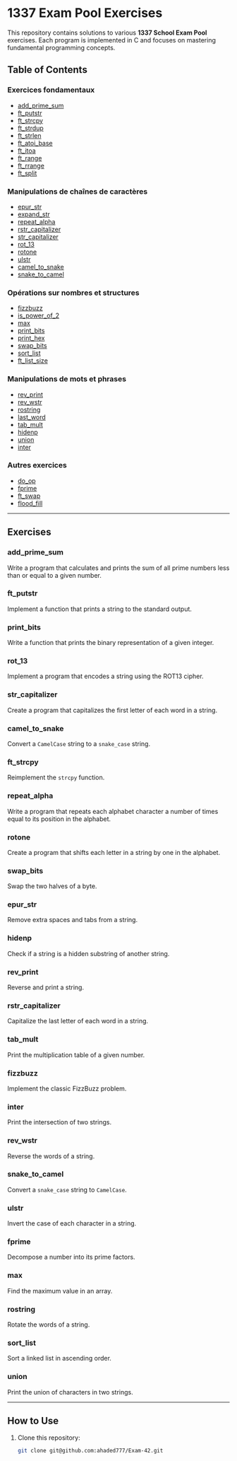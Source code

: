 # 1337 Exam Pool Exercises

This repository contains solutions to various **1337 School Exam Pool** exercises. Each program is implemented in C and focuses on mastering fundamental programming concepts.

## Table of Contents

### Exercices fondamentaux

- [add_prime_sum](https://github.com/ahaded777/Exam-42/blob/main/add_prime_sum/add_prime_sum.c)
- [ft_putstr](https://github.com/ahaded777/Exam-42/blob/main/ft_putstr/ft_putstr.c)
- [ft_strcpy](https://github.com/ahaded777/Exam-42/blob/main/ft_strcpy/ft_strcpy.c)
- [ft_strdup](https://github.com/ahaded777/Exam-42/blob/main/ft_strdup/ft_strdup.c)
- [ft_strlen](https://github.com/ahaded777/Exam-42/blob/main/ft_strlen/ft_strlen.c)
- [ft_atoi_base](https://github.com/ahaded777/Exam-42/blob/main/ft_atoi_base/ft_atoi_base.c)
- [ft_itoa](https://github.com/ahaded777/Exam-42/blob/main/ft_itoa/ft_itoa.c)
- [ft_range](https://github.com/ahaded777/Exam-42/blob/main/ft_range/ft_range.c)
- [ft_rrange](https://github.com/ahaded777/Exam-42/blob/main/ft_rrange/ft_rrange.c)
- [ft_split](https://github.com/ahaded777/Exam-42/blob/main/ft_split/ft_split.c)

### Manipulations de chaînes de caractères

- [epur_str](https://github.com/ahaded777/Exam-42/blob/main/epur_str/epur_str.c)
- [expand_str](https://github.com/ahaded777/Exam-42/blob/main/expand_str/expand_str.c)
- [repeat_alpha](https://github.com/ahaded777/Exam-42/blob/main/repeat_alpha/repeat_alpha.c)
- [rstr_capitalizer](https://github.com/ahaded777/Exam-42/blob/main/rstr_capitalizer/rstr_capitalizer.c)
- [str_capitalizer](https://github.com/ahaded777/Exam-42/blob/main/str_capitalizer/str_capitalizer.c)
- [rot_13](https://github.com/ahaded777/Exam-42/blob/main/rot_13/rot_13.c)
- [rotone](https://github.com/ahaded777/Exam-42/blob/main/rotone/rotone.c)
- [ulstr](https://github.com/ahaded777/Exam-42/blob/main/ulstr/ulstr.c)
- [camel_to_snake](https://github.com/ahaded777/Exam-42/blob/main/camel_to_snake/camel_to_snake.c)
- [snake_to_camel](https://github.com/ahaded777/Exam-42/blob/main/snake_to_camel/snake_to_camel.c)

### Opérations sur nombres et structures

- [fizzbuzz](https://github.com/ahaded777/Exam-42/blob/main/fizzbuzz/fizzbuzz.c)
- [is_power_of_2](https://github.com/ahaded777/Exam-42/blob/main/is_power_of_2/is_power_of_2.c)
- [max](https://github.com/ahaded777/Exam-42/blob/main/max/max.c)
- [print_bits](https://github.com/ahaded777/Exam-42/blob/main/print_bits/print_bits.c)
- [print_hex](https://github.com/ahaded777/Exam-42/blob/main/print_hex/print_hex.c)
- [swap_bits](https://github.com/ahaded777/Exam-42/blob/main/swap_bits/swap_bits.c)
- [sort_list](https://github.com/ahaded777/Exam-42/blob/main/sort_list/sort_list.c)
- [ft_list_size](https://github.com/ahaded777/Exam-42/blob/main/ft_list_size/ft_list_size.c)

### Manipulations de mots et phrases

- [rev_print](https://github.com/ahaded777/Exam-42/blob/main/rev_print/rev_print.c)
- [rev_wstr](https://github.com/ahaded777/Exam-42/blob/main/rev_wstr/rev_wstr.c)
- [rostring](https://github.com/ahaded777/Exam-42/blob/main/rostring/rostring.c)
- [last_word](https://github.com/ahaded777/Exam-42/blob/main/last_word/last_word.c)
- [tab_mult](https://github.com/ahaded777/Exam-42/blob/main/tab_mult/tab_mult.c)
- [hidenp](https://github.com/ahaded777/Exam-42/blob/main/hidenp/hidenp.c)
- [union](https://github.com/ahaded777/Exam-42/blob/main/union/union.c)
- [inter](https://github.com/ahaded777/Exam-42/blob/main/inter/inter.c)

### Autres exercices

- [do_op](https://github.com/ahaded777/Exam-42/blob/main/do_op/do_op.c)
- [fprime](https://github.com/ahaded777/Exam-42/blob/main/fprime/fprime.c)
- [ft_swap](https://github.com/ahaded777/Exam-42/blob/main/ft_swap/ft_swap.c)
- [flood_fill](https://github.com/ahaded777/Exam-42/blob/main/flood_fill/flood_fill.c)

---

## Exercises

### add_prime_sum
Write a program that calculates and prints the sum of all prime numbers less than or equal to a given number.

### ft_putstr
Implement a function that prints a string to the standard output.

### print_bits
Write a function that prints the binary representation of a given integer.

### rot_13
Implement a program that encodes a string using the ROT13 cipher.

### str_capitalizer
Create a program that capitalizes the first letter of each word in a string.

### camel_to_snake
Convert a `CamelCase` string to a `snake_case` string.

### ft_strcpy
Reimplement the `strcpy` function.

### repeat_alpha
Write a program that repeats each alphabet character a number of times equal to its position in the alphabet.

### rotone
Create a program that shifts each letter in a string by one in the alphabet.

### swap_bits
Swap the two halves of a byte.

### epur_str
Remove extra spaces and tabs from a string.

### hidenp
Check if a string is a hidden substring of another string.

### rev_print
Reverse and print a string.

### rstr_capitalizer
Capitalize the last letter of each word in a string.

### tab_mult
Print the multiplication table of a given number.

### fizzbuzz
Implement the classic FizzBuzz problem.

### inter
Print the intersection of two strings.

### rev_wstr
Reverse the words of a string.

### snake_to_camel
Convert a `snake_case` string to `CamelCase`.

### ulstr
Invert the case of each character in a string.

### fprime
Decompose a number into its prime factors.

### max
Find the maximum value in an array.

### rostring
Rotate the words of a string.

### sort_list
Sort a linked list in ascending order.

### union
Print the union of characters in two strings.

---

## How to Use

1. Clone this repository:
   ```bash
   git clone git@github.com:ahaded777/Exam-42.git
